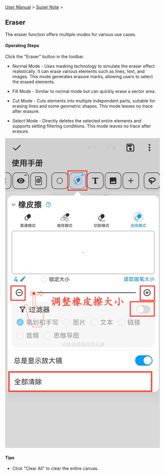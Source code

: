 [User Manual](/dragonnest/drawnote/manual/en) > [Super Note](/dragonnest/drawnote/manual/en/super_note) >

Eraser
---

The eraser function offers multiple modes for various use cases.

#### Operating Steps

Click the "Eraser" button in the toolbar.

- Normal Mode - Uses masking technology to simulate the eraser effect realistically. It can erase various elements such as lines, text, and images. This mode generates erasure marks, allowing users to select the erased elements.

- Fill Mode - Similar to normal mode but can quickly erase a sector area.

- Cut Mode - Cuts elements into multiple independent parts, suitable for erasing lines and some geometric shapes. This mode leaves no trace after erasure.

- Select Mode - Directly deletes the selected entire elements and supports setting filtering conditions. This mode leaves no trace after erasure.

![](imgs/eraser1.png)

#### Tips
- Click "Clear All" to clear the entire canvas.